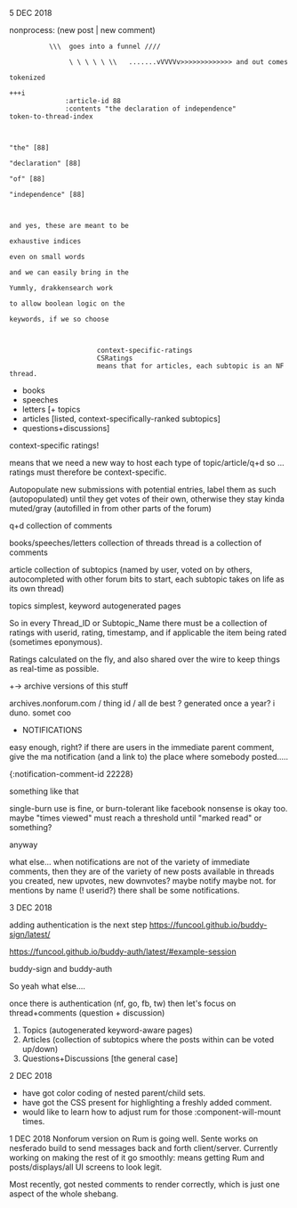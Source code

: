 
5 DEC 2018


nonprocess: (new post | new comment)

              \\\  goes into a funnel ////

                   \ \ \ \ \ \\   .......vVVVVv>>>>>>>>>>>>> and out comes
                                                                             tokenized
                                                                             +++i
                  :article-id 88
                  :contents "the declaration of independence"              token-to-thread-index


                                                                           "the" [88]
                                                                           "declaration" [88]
                                                                           "of" [88]
                                                                           "independence" [88]


                                                                           and yes, these are meant to be
                                                                           exhaustive indices
                                                                           even on small words
                                                                           and we can easily bring in the
                                                                           Yummly, drakkensearch work
                                                                           to allow boolean logic on the
                                                                           keywords, if we so choose



                          context-specific-ratings
                          CSRatings
                          means that for articles, each subtopic is an NF thread.
 + books
 + speeches
 + letters
[+ topics
 + articles [listed, context-specifically-ranked subtopics]
 + questions+discussions]


 context-specific ratings!

 means that we need a new way to host each type of topic/article/q+d
so ... ratings must therefore be context-specific.





Autopopulate new submissions with potential entries, label them as such (autopopulated) until they get votes of their own, otherwise they stay kinda muted/gray (autofilled in from other parts of the forum)




q+d
 collection of comments

books/speeches/letters
  collection of threads
    thread is a collection of comments

article
  collection of subtopics (named by user, voted on by others, autocompleted with other forum bits to start, each subtopic takes on life as its own thread)

topics
  simplest, keyword autogenerated pages



So in every Thread_ID or Subtopic_Name there must be a collection of ratings with userid, rating, timestamp, and if applicable the item being rated (sometimes eponymous).

Ratings calculated on the fly, and also shared over the wire to keep things as real-time as possible.






+-> archive versions of this stuff

archives.nonforum.com / thing id / all de best ?  generated once a year? i duno. somet coo



+ NOTIFICATIONS

easy enough, right?
if there are users in the immediate parent comment, give the ma notification (and a link to) the place where somebody posted.....

{:notification-comment-id 22228}

   something like that

single-burn use is fine, or burn-tolerant like facebook nonsense is okay too. maybe "times viewed" must reach a threshold until "marked read" or something?

anyway

what else... when notifications are not of the variety of immediate comments, then they are of the variety of new posts available in threads you created, new upvotes, new downvotes?  maybe notify maybe not.  for mentions by name (! userid?) there shall be some notifications.





3 DEC 2018

adding authentication is the next step
https://funcool.github.io/buddy-sign/latest/

  https://funcool.github.io/buddy-auth/latest/#example-session

  buddy-sign and buddy-auth

So yeah what else....

once there is authentication (nf, go, fb, tw) then let's focus on thread+comments
(question + discussion)

1. Topics (autogenerated keyword-aware pages)
2. Articles (collection of subtopics where the posts within can be voted up/down)
3. Questions+Discussions [the general case]

2 DEC 2018
 + have got color coding of nested parent/child sets.
 + have got the CSS present for highlighting a freshly added comment.
 + would like to learn how to adjust rum for those :component-will-mount times.


1 DEC 2018
Nonforum version on Rum is going well.
Sente works on nesferado build to send messages back and forth client/server.
Currently working on making the rest of it go smoothly: means getting Rum and posts/displays/all UI screens to look legit.

Most recently, got nested comments to render correctly, which is just one aspect of the whole shebang.
